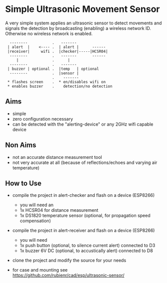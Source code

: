 # Simple Ultrasonic Movement Sensor

A very simple system applies an ultrasonic sensor to detect movements and signals the detection by broadcasting (enabling) a wireless network ID. 
Otherwise no wireless network is enabled.

      --------           .   -------
     | alert  |    <---- .  | alert |      ------
     |receiver|     wifi .  |checker|-----|HCSR04|
      --------           .   -------       ------
         |               .      |
      --------           .   -------
     | buzzer | optional .  |temp   | optional
      --------           .  |sensor |
                         .    -------                                               
     * flashes screen    .  * en/disables wifi on
     * enables buzzer    .    detection/no detection

## Aims 

* simple
* zero configuration necessary
* can be detected with the "alerting-device" or any 2GHz wifi capable device

## Non Aims

* not an accurate distance measurement tool
* not very accurate at all (because of reflections/echoes and varying air temperature)

## How to Use

* compile the project in alert-checker and flash on a device (ESP8266)
  * you will need an 
   * 1x HCSR04 for distance measurement
   * 1x DS1820 temperature sensor (optional, for propagation speed compensation)
* compile the project in alert-receiver and flash on a device (ESP8266)
  * you will need 
   * 1x push button (optional, to silence current alert) connected to D3
   * 1x buzzer 6V DC (optional, to accustically alert) connected to D8

* clone the project and modify the source for your needs
* for case and mounting see https://github.com/rubienr/cad/esp/ultrasonic-sensor/

